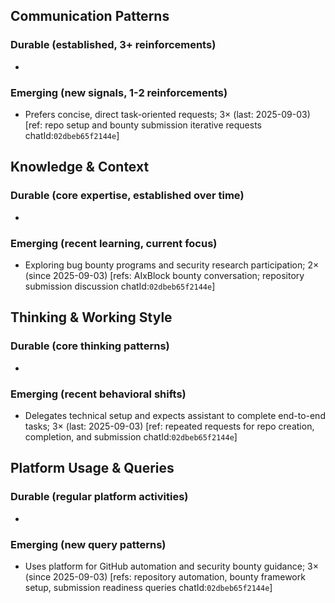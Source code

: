 ## Communication Patterns
### Durable (established, 3+ reinforcements)
-

### Emerging (new signals, 1-2 reinforcements)
- Prefers concise, direct task-oriented requests; 3× (last: 2025-09-03) [ref: repo setup and bounty submission iterative requests chatId:`02dbeb65f2144e`]

## Knowledge & Context
### Durable (core expertise, established over time)
-

### Emerging (recent learning, current focus)
- Exploring bug bounty programs and security research participation; 2× (since 2025-09-03) [refs: AIxBlock bounty conversation; repository submission discussion chatId:`02dbeb65f2144e`]

## Thinking & Working Style
### Durable (core thinking patterns)
-

### Emerging (recent behavioral shifts)
- Delegates technical setup and expects assistant to complete end-to-end tasks; 3× (last: 2025-09-03) [ref: repeated requests for repo creation, completion, and submission chatId:`02dbeb65f2144e`]

## Platform Usage & Queries
### Durable (regular platform activities)
-

### Emerging (new query patterns)
- Uses platform for GitHub automation and security bounty guidance; 3× (since 2025-09-03) [refs: repository automation, bounty framework setup, submission readiness queries chatId:`02dbeb65f2144e`]
